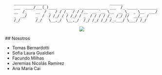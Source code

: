         _______________                             ______
        ___  ____/___(_)____  ______  _________ ___ ___  /_ _____ ________
        __  /_    __  / _  / / /_  / / /__  __ `__ \__  __ \_  _ \__  ___/
        _  __/    _  /  / /_/ / / /_/ / _  / / / / /_  /_/ //  __/_  /
        /_/       /_/   \__,_/  \__,_/  /_/ /_/ /_/ /_.___/ \___/ /_/


<p align="center">
  <img src="https://capsule-render.vercel.app/api?text=Bienvenidos! &animation=fadeIn&type=waving&color=gradient&height=100"/>
</p>
## Nosotros

- Tomas Bernardotti
- Sofia Laura Gualdieri
- Facundo Milhas
- Jeremias Nicolás Ramirez
- Ana Maria Cai
